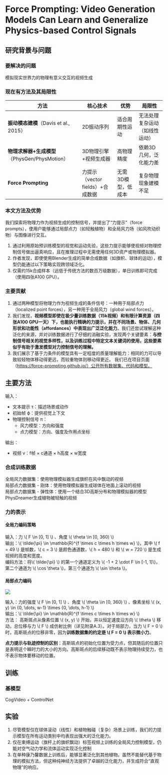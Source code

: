 # Force Prompting: Video Generation Models Can Learn and Generalize Physics-based Control Signals

## 研究背景与问题

### 要解决的问题

模拟现实世界力的物理有意义交互的视频生成

### 现在有方法及其局限性

| 方法 | 核心技术 | 优势 | 局限性 |
|------|----------|------|--------|
| **振动模态建模**（Davis et al., 2015） | 2D振动序列 | 适合周期性运动 | 无法处理复杂运动（如线性运动） |
| **物理求解器+生成模型**（PhysGen/PhysMotion） | 3D物理引擎+视频生成器 | 高物理精度 | 依赖3D几何，泛化能力差 |
| **Force Prompting** | 力提示（vector fields）+合成数据 | 无需3D模型，低成本 | 复杂物理现象建模不足 |

### 本文方法及优势

我们探索将物理力作为视频生成的控制信号，并提出了“力提示”（force prompts），使用户能够通过局部点力（如轻触植物）和全局风力场（如风吹动织物）与图像进行交互。

1. 通过利用原始预训练模型的视觉和运动先验，这些力提示能够使视频对物理控制信号做出逼真响应，且在推理过程中无需使用任何3D资产或物理模拟器。
2. 作者发现，即使使用Blender生成的简单合成数据（如旗帜、球体的运动），模型仍能通过以下策略实现跨领域泛化。  
3. 仅需约15k合成样本（远低于传统方法的数百万级数据），单日训练即可完成（使用四张A100 GPU）。

### 主要贡献

1. 通过两种模型将物理力作为视频生成的条件信号：一种用于局部点力（localized point forces），另一种用于全局风力（global wind forces）。
2. 我们发现，**视频模型即使在极少量训练数据（15k视频）和有限计算资源（四张A100 GPU一天）下，也能执行精确的力提示，并在不同场景、物体、几何形状和功能性（affordances）中表现出广泛泛化能力**。我们还尝试理解这种泛化的来源，并对训练数据进行了仔细的消融实验，发现两个关键要素：**与控制信号相关的视觉多样性，以及训练过程中特定文本关键词的使用，这些要素似乎有助于激发模型对力控制信号的理解。**
3. 我们展示了基于力条件的模型具有一定程度的质量理解能力：相同的力可以导致较轻物体移动得更远，而较重物体则移动得更近。
我们已在项目页面（https://force-prompting.github.io/）公开所有数据集、代码和模型。

## 主要方法

输入：  
- 文本提示 τ：描述场景或动作  
- 初始帧 ϕ：提供视觉上下文
- 物理控制信号 π：
    - 风力模型：方向和强度
    - 点力模型：方向、强度及作用点坐标

输出：
- 视频 v：f帧 × c通道 × h高度 × w宽度

### 合成训练数据

全局风力数据集：使用物理模拟器生成旗帜在风中飘动的视频  
局部点力数据集 - 刚体：使用物理模拟器生成球体在地面上滚动的视频  
局部点力数据集 - 弹性体：使用一个结合3D高斯分布和物理模拟器的模型PhysDreamer生成植物被轻触的视频

### 力的表示

#### 全局力编码策略

输入：力 \\( F \in [0, 1] \\) 、角度 \\( \theta \in [0, 360) \\)   
输出：\\( \tilde{\pi} \in \mathbb{R}^{f \times c \times h \times w} \\)，其中 \\( f = 49 \\) 是帧数，\\( c = 3 \\) 是颜色通道数，\\( h = 480 \\) 和 \\( w = 720 \\) 是生成视频的高度和宽度。  
编码方法：将\\( \tilde{\pi} \\) 的第一个通道定义为 \\( -1 + 2 \cdot F \in [-1, 1]\\)，第二个通道为 \\( \cos \theta \\)，第三个通道为 \\( \sin \theta \\)。

#### 局部点力编码

![](./assets/106-图2.png) 

输入：力的强度 \\( F \in [0, 1] \\) 、角度 \\( \theta \in [0, 360) \\) 、像素坐标 \\( (x, y) \in \{0, \dots, w-1\} \times \{0, \dots, h-1\} \\)  
输出：\\( \tilde{\pi} \in \mathbb{R}^{f \times c \times h \times w} \\)  
方法： 高斯斑点从像素位置 \\( (x, y) \\) 开始，并以恒定速度沿方向 \\( \theta \\) 移动，总位移与力 \\( F \\) 成仿射比例（详见附录A.3）。对于局部力，当力 \\( F = 0 \\) 时，高斯斑点的位移非零，因为**训练数据集的约定是 \\( F = 0 \\) 表示微小力**。  

**点力提示与轨迹控制的区别**：高斯斑点的初始化位置为受力点，但其随后的位置只是表明这个瞬时力的大小的方向。高斯斑点的后续移动既不表示物理持续受力，也不表示物体要移动的位置。

## 训练

### 基模型

CogVideo + ControlNet

## 实验

1. 尽管模型仅在球体滚动（线性）和植物触碰（复杂）场景上训练，我们的力提示模型在所有运动类别中均表现出强大的泛化能力。
2. 仅在束缚运动（旗杆上的旗帜飘动）标签视频上训练的全局风力控制模型，仍能对空气动力学和流体运动实现泛化控制
3. 在单种康乃馨数据上训练后，能够显著泛化到其他植物。虽然不能替代基于物理的模拟方法，但这种纯神经方法提供了卓越的泛化能力，并生成符合“直观物理”的响应。
